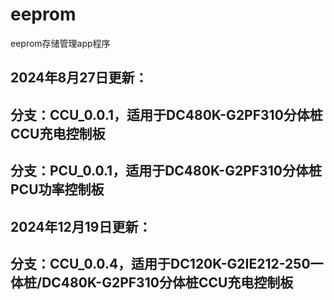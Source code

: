 # eeprom

eeprom存储管理app程序

2024年8月27日更新：
-----------------------------------------------------
分支：CCU_0.0.1，适用于DC480K-G2PF310分体桩CCU充电控制板
-----------------------------------------------------
分支：PCU_0.0.1，适用于DC480K-G2PF310分体桩PCU功率控制板
-----------------------------------------------------





2024年12月19日更新：
-----------------------------------------------------
分支：CCU_0.0.4，适用于DC120K-G2IE212-250一体桩/DC480K-G2PF310分体桩CCU充电控制板
-----------------------------------------------------

